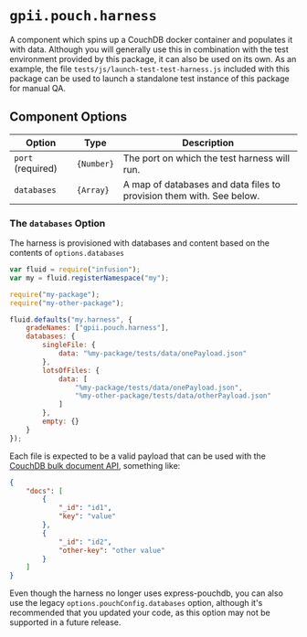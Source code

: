 # `gpii.pouch.harness`

A component which spins up a CouchDB docker container and populates it with data.  Although you will generally use this
in combination with the test environment provided by this package, it can also be used on its own. As an example, the
file `tests/js/launch-test-test-harness.js` included with this package can be used to launch a standalone test instance
of this package for manual QA.

## Component Options

| Option            | Type       | Description |
| ----------------- | ---------- | ----------- |
| `port` (required) | `{Number}` | The port on which the test harness will run. |
| `databases`       | `{Array}`  | A map of databases and data files to provision them with.  See below. |

### The `databases` Option

The harness is provisioned with databases and content based on the contents of `options.databases`

```javascript
var fluid = require("infusion");
var my = fluid.registerNamespace("my");

require("my-package");
require("my-other-package");

fluid.defaults("my.harness", {
    gradeNames: ["gpii.pouch.harness"],
    databases: {
        singleFile: {
            data: "%my-package/tests/data/onePayload.json"
        },
        lotsOfFiles: {
            data: [
                "%my-package/tests/data/onePayload.json",
                "%my-other-package/tests/data/otherPayload.json"
            ]
        },
        empty: {}
    }
});
```

Each file is expected to be a valid payload that can be used with the [CouchDB bulk document
API](http://docs.couchdb.org/en/2.2.0/api/database/bulk-api.html#db-bulk-docs), something like:

```json
{
    "docs": [
        {
            "_id": "id1",
            "key": "value"
        },
        {
            "_id": "id2",
            "other-key": "other value"
        }
    ]
}
```

Even though the harness no longer uses express-pouchdb, you can also use the legacy `options.pouchConfig.databases`
option, although it's recommended that you updated your code, as this option may not be supported in a future release.

